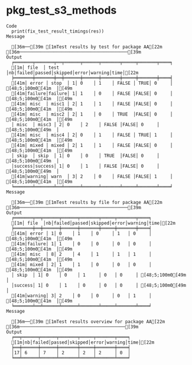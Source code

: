 # pkg_test_s3_methods

    Code
      print(fix_test_result_timings(res))
    Message
      
      [36m──[39m [1mTest results by test for package AA[22m [36m─────────────────────────────────────────[39m
    Output
      ╒═══════╤═══════╤══╤══════╤══════╤═══════╤═════╤═══════╤════╕
      [1m│ file  │ test  │nb│failed│passed│skipped│error│warning│time│[22m
      ╞═══════╪═══════╪══╪══════╪══════╪═══════╪═════╪═══════╪════╡
      [41m│ error │ stop  │ 1│ 0    │ 1    │ FALSE │ TRUE│ 0     │ [48;5;100m0[41m  │[49m
      [41m│failure│failure│ 1│ 1    │ 0    │ FALSE │FALSE│ 0     │ [48;5;100m0[41m  │[49m
      [41m│ misc  │ misc1 │ 2│ 1    │ 1    │ FALSE │FALSE│ 0     │ [48;5;100m0[41m  │[49m
      [41m│ misc  │ misc2 │ 2│ 1    │ 0    │ TRUE  │FALSE│ 0     │ [48;5;100m0[41m  │[49m
      │ misc  │ misc3 │ 2│ 0    │ 2    │ FALSE │FALSE│ 0     │ [48;5;100m0[49m  │
      [41m│ misc  │ misc4 │ 2│ 0    │ 1    │ FALSE │ TRUE│ 1     │ [48;5;100m0[41m  │[49m
      [41m│ mixed │ mixed │ 2│ 1    │ 1    │ FALSE │FALSE│ 0     │ [48;5;100m0[41m  │[49m
      │ skip  │ skip  │ 1│ 0    │ 0    │ TRUE  │FALSE│ 0     │ [48;5;100m0[49m  │
      │success│success│ 1│ 0    │ 1    │ FALSE │FALSE│ 0     │ [48;5;100m0[49m  │
      [41m│warning│ warn  │ 3│ 2    │ 0    │ FALSE │FALSE│ 1     │ [48;5;100m0[41m  │[49m
      ╘═══════╧═══════╧══╧══════╧══════╧═══════╧═════╧═══════╧════╛
    Message
      
      [36m──[39m [1mTest results by file for package AA[22m [36m─────────────────────────────────────────[39m
    Output
      ╒═══════╤══╤══════╤══════╤═══════╤═════╤═══════╤════╕
      [1m│ file  │nb│failed│passed│skipped│error│warning│time│[22m
      ╞═══════╪══╪══════╪══════╪═══════╪═════╪═══════╪════╡
      [41m│ error │ 1│ 0    │ 1    │ 0     │ 1   │ 0     │ [48;5;100m0[41m  │[49m
      [41m│failure│ 1│ 1    │ 0    │ 0     │ 0   │ 0     │ [48;5;100m0[41m  │[49m
      [41m│ misc  │ 8│ 2    │ 4    │ 1     │ 1   │ 1     │ [48;5;100m0[41m  │[49m
      [41m│ mixed │ 2│ 1    │ 1    │ 0     │ 0   │ 0     │ [48;5;100m0[41m  │[49m
      │ skip  │ 1│ 0    │ 0    │ 1     │ 0   │ 0     │ [48;5;100m0[49m  │
      │success│ 1│ 0    │ 1    │ 0     │ 0   │ 0     │ [48;5;100m0[49m  │
      [41m│warning│ 3│ 2    │ 0    │ 0     │ 0   │ 1     │ [48;5;100m0[41m  │[49m
      ╘═══════╧══╧══════╧══════╧═══════╧═════╧═══════╧════╛
    Message
      
      [36m──[39m [1mTest results overview for package AA[22m [36m────────────────────────────────────────[39m
    Output
      ╒══╤══════╤══════╤═══════╤═════╤═══════╤════╕
      [1m│nb│failed│passed│skipped│error│warning│time│[22m
      ╞══╪══════╪══════╪═══════╪═════╪═══════╪════╡
      │17│ 6    │ 7    │ 2     │ 2   │ 2     │ 0  │
      ╘══╧══════╧══════╧═══════╧═════╧═══════╧════╛

